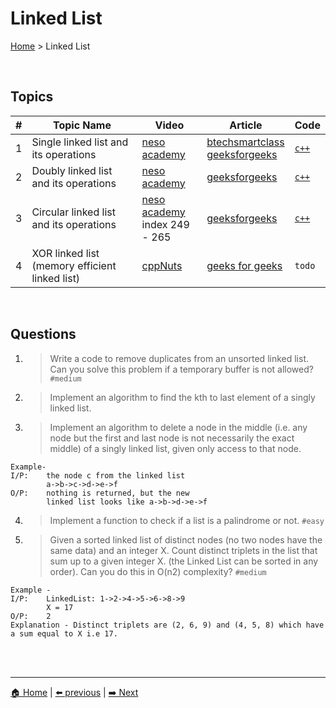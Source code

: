 # Linked List

[Home](./index.md) > Linked List

<br>

## Topics

| # | Topic Name | Video | Article | Code |
|-|-|-|-|-|
| 1 | Single linked list and its operations | [neso academy](https://youtube.com/playlist?list=PLBlnK6fEyqRi3-lvwLGzcaquOs5OBTCww) | [btechsmartclass](http://www.btechsmartclass.com/data_structures/single-linked-list.html) <br> [geeksforgeeks ](https://www.geeksforgeeks.org/data-structures/linked-list/singly-linked-list/) | [`c++`](https://github.com/The-IT-Crew/Interview-Maze/blob/main/Data%20Structures/Linked%20List/singleLinkedList.cpp) |
| 2 | Doubly linked list and its operations | [neso academy](https://youtube.com/playlist?list=PLBlnK6fEyqRg7pacSDMgPn7vDVhz3N1uf) | [geeksforgeeks](https://www.geeksforgeeks.org/doubly-linked-list/) |  [`c++`](https://github.com/The-IT-Crew/Interview-Maze/blob/main/Data%20Structures/Linked%20List/doubleLinkedLIst.cpp) |
| 3 | Circular linked list and its operations | [neso academy](https://youtube.com/playlist?list=PLBlnK6fEyqRhX6r2uhhlubuF5QextdCSM) <br> index 249 - 265 | [geeksforgeeks](https://www.geeksforgeeks.org/circular-linked-list/) | [`c++`](https://github.com/The-IT-Crew/Interview-Maze/blob/main/Data%20Structures/Linked%20List/circularLinkedList.cpp) |
| 4 | XOR linked list (memory efficient linked list) | [cppNuts](https://www.youtube.com/watch?v=hMcHVfu3E8U) | [geeks for geeks](https://www.geeksforgeeks.org/xor-linked-list-a-memory-efficient-doubly-linked-list-set-1/) | `todo` |

<br>

## Questions

1. > Write a code to remove duplicates from an unsorted linked list. Can you solve this problem if a temporary buffer is not allowed? `#medium`

2. > Implement an algorithm to find the kth to last element of a singly linked list.

3. > Implement an algorithm to delete a node in the middle (i.e. any node but the first and last node is not necessarily the exact middle) of a singly linked list, given only access to that node.
```
Example-
I/P:	the node c from the linked list 
        a->b->c->d->e->f
O/P:	nothing is returned, but the new 
        linked list looks like a->b->d->e->f
```

4. > Implement a function to check if a list is a palindrome or not. `#easy`

5. > Given a sorted linked list of distinct nodes (no two nodes have the same data) and an integer X. Count distinct triplets in the list that sum up to a given integer X. (the Linked List can be sorted in any order). Can you do this in O(n2) complexity? `#medium`
```
Example -
I/P:	LinkedList: 1->2->4->5->6->8->9
        X = 17
O/P:	2
Explanation - Distinct triplets are (2, 6, 9) and (4, 5, 8) which have a sum equal to X i.e 17.
```

<br>
<br>

----
[🏠 Home](./index.md) | 
[⬅️ previous](./arrays.md) | 
[➡️ Next](./stack.md)